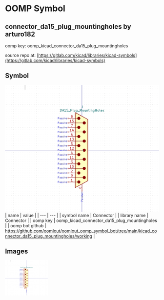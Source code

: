 # OOMP Symbol  
## connector_da15_plug_mountingholes  by arturo182  
  
oomp key: oomp_kicad_connector_da15_plug_mountingholes  
  
source repo at: [https://gitlab.com/kicad/libraries/kicad-symbols](https://gitlab.com/kicad/libraries/kicad-symbols)  
## Symbol  
  
[![working.png](working_600.png)](working.png)  
| name | value | 
| --- | --- | 
| symbol name | Connector | 
| library name | Connector | 
| oomp key | oomp_kicad_connector_da15_plug_mountingholes | 
| oomp bot github | https://github.com/oomlout/oomlout_oomp_symbol_bot/tree/main/kicad_connector_da15_plug_mountingholes/working | 
## Images  
  
[![working.png](working_140.png)](working.png)  
